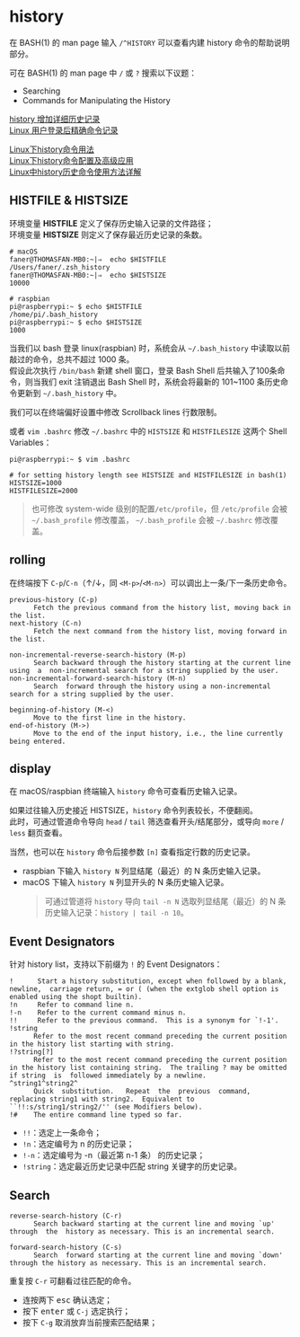 # history
在 BASH(1) 的 man page 输入 `/^HISTORY` 可以查看内建 history 命令的帮助说明部分。

可在 BASH(1) 的 man page 中 `/` 或 `?` 搜索以下议题：

- Searching  
- Commands for Manipulating the History   

[history 增加详细历史记录](http://www.cnblogs.com/jjzd/p/5798603.html)  
[Linux 用户登录后精确命令记录](http://blog.csdn.net/lixiaohuiok111/article/details/34428161)  

[Linux下history命令用法](http://blog.sina.com.cn/s/blog_5caa94a00100gyls.html)  
[Linux下history命令配置及高级应用](http://blog.itpub.net/29306197/viewspace-1062708/)  
[Linux中history历史命令使用方法详解](http://os.51cto.com/art/201205/335040.htm)  

## HISTFILE & HISTSIZE
环境变量 **HISTFILE** 定义了保存历史输入记录的文件路径；  
环境变量 **HISTSIZE** 则定义了保存最近历史记录的条数。  

```Shell
# macOS
faner@THOMASFAN-MB0:~|⇒  echo $HISTFILE
/Users/faner/.zsh_history
faner@THOMASFAN-MB0:~|⇒  echo $HISTSIZE
10000
```

```Shell
# raspbian
pi@raspberrypi:~ $ echo $HISTFILE
/home/pi/.bash_history
pi@raspberrypi:~ $ echo $HISTSIZE
1000
```

当我们以 bash 登录 linux(raspbian) 时，系统会从 `~/.bash_history` 中读取以前敲过的命令，总共不超过 1000 条。  
假设此次执行 `/bin/bash` 新建 shell 窗口，登录 Bash Shell 后共输入了100条命令，则当我们 exit 注销退出 Bash Shell 时，系统会将最新的 101~1100 条历史命令更新到 `~/.bash_history` 中。

我们可以在终端偏好设置中修改 Scrollback lines 行数限制。

或者 `vim .bashrc` 修改 `~/.bashrc` 中的 `HISTSIZE` 和 `HISTFILESIZE` 这两个 Shell Variables：

```Shell
pi@raspberrypi:~ $ vim .bashrc

# for setting history length see HISTSIZE and HISTFILESIZE in bash(1)
HISTSIZE=1000
HISTFILESIZE=2000
```

> 也可修改 system-wide 级别的配置`/etc/profile`，但 `/etc/profile` 会被 `~/.bash_profile` 修改覆盖， `~/.bash_profile` 会被 `~/.bashrc` 修改覆盖。  

## rolling
在终端按下 `C-p`/`C-n`（↑/↓，同 `<M-p>`/`<M-n>`）可以调出上一条/下一条历史命令。

```Shell
previous-history (C-p)
      Fetch the previous command from the history list, moving back in the list.
next-history (C-n)
      Fetch the next command from the history list, moving forward in the list.

non-incremental-reverse-search-history (M-p)
      Search backward through the history starting at the current line using  a  non-incremental search for a string supplied by the user.
non-incremental-forward-search-history (M-n)
      Search  forward through the history using a non-incremental search for a string supplied by the user.

beginning-of-history (M-<)
      Move to the first line in the history.
end-of-history (M->)
      Move to the end of the input history, i.e., the line currently being entered.
```

## display
在 macOS/raspbian 终端输入 `history` 命令可查看历史输入记录。

如果过往输入历史接近 HISTSIZE，`history` 命令列表较长，不便翻阅。  
此时，可通过管道命令导向 `head` / `tail` 筛选查看开头/结尾部分，或导向 `more` / `less` 翻页查看。  

当然，也可以在 `history` 命令后接参数 `[n]` 查看指定行数的历史记录。

- raspbian 下输入 `history N` 列显结尾（最近）的 N 条历史输入记录。  
- macOS 下输入 `history N` 列显开头的 N 条历史输入记录。
	> 可通过管道将 `history` 导向 `tail -n N` 选取列显结尾（最近）的 N 条历史输入记录：`history | tail -n 10`。  

## Event Designators
针对 history list，支持以下前缀为 `!` 的 Event Designators：

```Shell
!      Start a history substitution, except when followed by a blank,  newline,  carriage return, = or ( (when the extglob shell option is enabled using the shopt builtin).
!n     Refer to command line n.
!-n    Refer to the current command minus n.
!!     Refer to the previous command.  This is a synonym for `!-1'.
!string
      Refer to the most recent command preceding the current position in the history list starting with string.
!?string[?]
      Refer to the most recent command preceding the current position in the history list containing string.  The trailing ? may be omitted if string  is  followed immediately by a newline.
^string1^string2^
      Quick  substitution.   Repeat  the  previous  command,  replacing string1 with string2.  Equivalent to ``!!:s/string1/string2/'' (see Modifiers below).
!#    The entire command line typed so far.
```

- `!!`：选定上一条命令；  
- `!n`：选定编号为 n 的历史记录；  
- `!-n`：选定编号为 -n（最近第 n-1 条） 的历史记录；  
- `!string`：选定最近历史记录中匹配 string 关键字的历史记录。  

## Search

```Shell
reverse-search-history (C-r)
      Search backward starting at the current line and moving `up' through  the  history as necessary. This is an incremental search.

forward-search-history (C-s)
      Search  forward starting at the current line and moving `down' through the history as necessary. This is an incremental search.
```

重复按 `C-r` 可翻看过往匹配的命令。

- 连按两下 <kbd>esc</kbd> 确认选定；  
- 按下 <kbd>enter</kbd> 或 `C-j` 选定执行；  
- 按下 `C-g` 取消放弃当前搜索匹配结果；  
